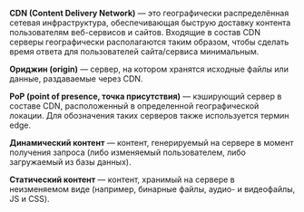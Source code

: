 **CDN (Content Delivery Network)** — это географически распределённая сетевая инфраструктура, обеспечивающая быструю доставку контента пользователям веб-сервисов и сайтов. Входящие в состав CDN cерверы географически располагаются таким образом, чтобы сделать время ответа для пользователей сайта/сервиса минимальным.

**Ориджин (origin)** — сервер, на котором хранятся исходные файлы или данные, раздаваемые через CDN.

**PoP (point of presence, точка присутствия)** — кэширующий сервер в составе CDN, расположенный в определенной географической локации. Для обозначения таких серверов также используется термин edge.

**Динамический контент** ― контент, генерируемый на сервере в момент получения запроса (либо изменяемый пользователем, либо загружаемый из базы данных).

**Статический контент** ― контент, хранимый на сервере в неизменяемом виде (например, бинарные файлы, аудио- и видеофайлы, JS и CSS).
